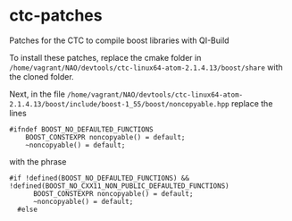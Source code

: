 # ctc-patches
Patches for the CTC to compile boost libraries with QI-Build

To install these patches, replace the cmake folder in `/home/vagrant/NAO/devtools/ctc-linux64-atom-2.1.4.13/boost/share` 
with the cloned folder.

Next, in the file `/home/vagrant/NAO/devtools/ctc-linux64-atom-2.1.4.13/boost/include/boost-1_55/boost/noncopyable.hpp` replace the lines

```
#ifndef BOOST_NO_DEFAULTED_FUNCTIONS
    BOOST_CONSTEXPR noncopyable() = default;
    ~noncopyable() = default;
```

with the phrase
```
#if !defined(BOOST_NO_DEFAULTED_FUNCTIONS) && !defined(BOOST_NO_CXX11_NON_PUBLIC_DEFAULTED_FUNCTIONS) 
      BOOST_CONSTEXPR noncopyable() = default; 
      ~noncopyable() = default; 
  #else
```


